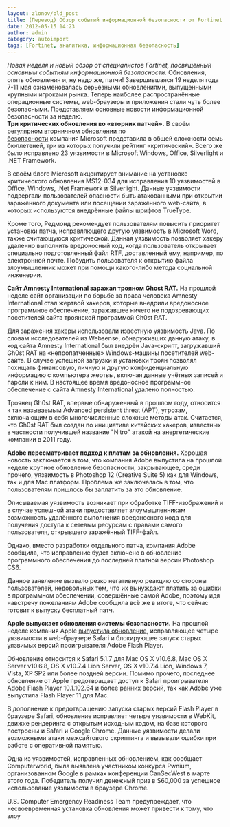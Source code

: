 ```yaml
---
layout: zlonov/old_post
title: (Перевод) Обзор событий информационной безопасности от Fortinet (19/2012)
date: 2012-05-15 14:23
author: admin
category: autoimport
tags: [Fortinet, аналитика, информационная безопасность]
---
```

<div dir="ltr">
<div dir="ltr">
<div><a href="http://2.bp.blogspot.com/-lNmpTlIWvQk/T45vIBcB9zI/AAAAAAAAAcs/4PP3HJZthYY/s1600/FortiBlog.png"><img alt="" src="https://2.bp.blogspot.com/-lNmpTlIWvQk/T45vIBcB9zI/AAAAAAAAAcs/4PP3HJZthYY/s1600/FortiBlog.png" border="0" /></a></div>
<i>Новая неделя и новый обзор от специалистов Fortinet, посвящённый основным событиям информационной безопасности.</i>
<a name="more"></a>
Обновления, опять обновления и, ну надо же, патчи! Завершившаяся 19 неделя года 7-11 мая ознаменовалась серьёзными обновлениями, выпущенными крупными игроками рынка. Теперь наиболее распространённые операционные системы, web-браузеры и приложения стали чуть более безопасными. Представляем основные новости информационной безопасности за неделю.

</div>
<b>Три критических обновления во «вторник патчей».</b> В своём <a href="http://technet.microsoft.com/en-us/security/bulletin/ms12-may">регулярном вторничном обновлении по безопасности</a> компания Microsoft представила в общей сложности семь бюллетеней, три из которых получили рейтинг «критический». Всего же было исправлено 23 уязвимости в Microsoft Windows, Office, Silverlight и .NET Framework.

В своём блоге Microsoft акцентирует внимание на установке критического обновления MS12-034 для исправления 10 уязвимостей в Office, Windows, .Net Framework и Silverlight. Данные уязвимости подвергали пользователей опасности быть атакованными при открытии заражённого документа или посещении заражённого web-сайта, в которых используются внедрённые файлы шрифтов TrueType.

Кроме того, Редмонд рекомендует пользователям повысить приоритет установки патча, исправляющего другую уязвимость в Microsoft Word, также считающуюся критической. Данная уязвимость позволяет хакеру удаленно выполнить вредоносный код, когда пользователь открывает специально подготовленный файл RTF, доставленный ему, например, по электронной почте. Побудить пользователя к открытию файла злоумышленник может при помощи какого-либо метода социальной инженерии.

<b>Сайт</b><b> Amnesty International </b><b>заражал </b><b>трояном </b><b>Ghost RAT.</b> На прошлой неделе сайт организации по борьбе за права человека Amnesty International стал жертвой хакеров, которые внедрили вредоносное программное обеспечение, заражавшее ничего не подозревающих посетителей сайта троянской программой Gh0st RAT.

Для заражения хакеры использовали известную уязвимость Java. По словам исследователей из Websense, обнаруживших данную атаку, в код сайта Amnesty International был внедрён Java-скрипт, загружавший Gh0st RAT на «непропатченные» Windows-машины посетителей web-сайта. В случае успешной загрузки и установки троян позволял похищать финансовую, личную и другую конфиденциальную информацию с компьютера жертвы, включая данные учётных записей и пароли к ним. В настоящее время вредоносное программное обеспечение с сайта Amnesty International удалено полностью.

Троянец Gh0st RAT, впервые обнаруженный в прошлом году, относится к так называемым Advanced persistent threat (APT), угрозам, включающим в себя многочисленные сложные методы атак. Считается, что Gh0st RAT был создан по инициативе китайских хакеров, известных в частности получившей название "Nitro" атакой на энергетические компании в 2011 году.

<b>Adobe </b><b>пересматривает подход к платам за обновления.</b> Хорошая новость заключается в том, что компания Adobe выпустила на прошлой неделе крупное обновление безопасности, закрывающее, среди прочего, уязвимость в Photoshop 12 (Creative Suite 5) как для Windows, так и для Mac платформ. Проблема же заключалась в том, что пользователям пришлось бы заплатить за это обновление.

Описываемая уязвимость возникает при обработке TIFF-изображений и в случае успешной атаки предоставляет злоумышленникам возможность удалённого выполнения вредоносного кода для получения доступа к сетевым ресурсам с правами самого пользователя, открывшего заражённый TIFF-файл.

Однако, вместо разработки отдельного патча, компания Adobe сообщила, что исправление будет включено в обновление программного обеспечения до последней платной версии Photoshop CS6.

Данное заявление вызвало резко негативную реакцию со стороны пользователей, недовольных тем, что их вынуждают платить за ошибки в программном обеспечении, совершённые самой Adobe, поэтому идя навстречу пожеланиям Adobe сообщила всё же в итоге, что сейчас готовит к выпуску бесплатный патч.

<b>Apple </b><b>выпускает обновления системы безопасности.</b> На прошлой неделе компания Apple <a href="http://support.apple.com/kb/HT5282">выпустила обновление</a>, исправляющее четыре уязвимости в web-браузере Safari и блокирующее запуск старых уязвимых версий проигрывателя Adobe Flash Player.

Обновление относится к Safari 5.1.7 для Mac OS X v10.6.8, Mac OS X Server v10.6.8, OS X v10.7.4 Lion Server, OS X v10.7.4 Lion, Windows 7, Vista, XP SP2 или более поздней версии. Помимо прочего, последнее обновление от Apple предотвращает доступ к Safari проигрывателя Adobe Flash Player 10.1.102.64 и более ранних версий, так как Adobe уже выпустила Flash Player 11 для Mac.

В дополнение к предотвращению запуска старых версий Flash Player в браузере Safari, обновление исправляет четыре уязвимости в WebKit, движке рендеринга с открытым исходным кодом, на базе которого построены и Safari и Google Chrome. Данные уязвимости делали возможными атаки межсайтового скриптинга и вызывали ошибки при работе с оперативной памятью.

Одна из уязвимостей, исправленных обновлением, как сообщает Computerworld, была выявлена участником конкурса Pwnium, организованном Google в рамках конференции CanSecWest в марте этого года. Победитель получил денежный приз в $60,000 за успешное использование уязвимости в браузере Chrome.

U.S. Computer Emergency Readiness Team предупреждает, что несвоевременная установка обновления может привести к тому, что злоу

</div>
